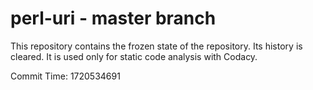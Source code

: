 # perl-uri - master branch

This repository contains the frozen state of the repository.
Its history is cleared. It is used only for static code
analysis with Codacy.

Commit Time: 1720534691